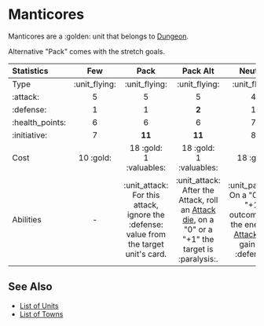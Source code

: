 # Manticores

Manticores are a :golden: unit that belongs to [Dungeon](../towns/dungeon.md).

Alternative "Pack" comes with the stretch goals.

| Statistics | Few | Pack | Pack Alt | Neutral |
| :--- | :---: | :---: | :---: | :---: |
| Type | :unit_flying: | :unit_flying: | :unit_flying: | :unit_flying: |
| :attack: | 5 | 5 | 5 | 4 |
| :defense: | 1 | 1 | **2** | 1 |
| :health_points: | 6 | 6 | 6 | 7 |
| :initiative: | 7 | **11** | **11** | 8 |
| Cost | 10 :gold: | 18 :gold:<br>1 :valuables: | 18 :gold:<br>1 :valuables: | 18 :gold: |
| Abilities | - | :unit_attack: For this attack, ignore the :defense: value from the target unit's card. | :unit_attack: After the Attack, roll an [Attack die](../dice.md#attack-die), on a "0" or a "+1" the target is :paralysis:. | :unit_passive: On a "0" or a "+1" outcomes on the enemy's [Attack die](../dice.md#attack-die), gain +1 :defense:. |


## See Also

- [List of Units](../units.md)
- [List of Towns](../towns.md)
